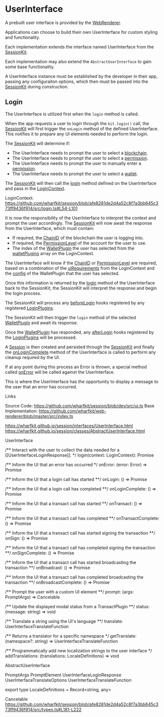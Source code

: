 
# UserInterface


A prebuilt user interface is provided by the [WebRenderer](#). 

Applications can choose to build their own UserInterface for custom styling and functionality.

Each implementation extends the interface named UserInterface from the [SessionKit](#).

Each implementation may also extend the `AbstractUserInterface` to gain some base functionality. 

A UserInterface instance must be established by the developer in their app, passing any configuraiton options, which then must be passed into the [SessionKit](#) during construction.

## Login

The UserInterface is utilized first when the `login` method is called. 

When the app requests a user to login through the `kit.login()` call, the [SessionKit](#) will first trigger the `onLogin` method of the defined UserInterface. This notifies it to prepare any UI elements needed to perform the login.

The [SessionKit](#) will determine if:

- The UserInterface needs to prompt the user to select a [blockchain](#).
- The UserInterface needs to prompt the user to select a [permission](#).
- The UserInterface needs to prompt the user to manually enter a [permission](#).
- The UserInterface needs to prompt the user to select a [wallet](#).

The [SessionKit](#) will then call the [login](#) method defined on the UserInterface and pass in the [LoginContext](#).

LoginContext: https://github.com/wharfkit/session/blob/afe8281de2d4a52c8f7a3bb645c373ff9436f914/src/login.ts#L54-L101

It is now the responsibility of the UserInterface to interpret the context and prompt the user accordingly. The [SessionKit](#) will now await the response from the UserInterface, which must contain:

- If required, the [ChainID](#) of the blockchain the user is logging into.
- If required, the [PermissionLevel](#) of the account for the user to use.
- The index of the [WalletPlugin](#) the user has selected from the [walletPlugins](#) array on the LoginContext.

The UserInterface will know if the [ChainID](#) or [PermissionLevel](#) are required, based on a combination of the [uiRequirements](#) from the LoginContext and the [config](#) of the WalletPlugin that the user has selected.

Once this information is returned by the [login](#) method of the UserInterface back to the SessionKit, the SessionKit will interpret the response and begin the login process.

The SessionKit will process any [beforeLogin](#) hooks registered by any registered [LoginPlugins](#).

The SessionKit will then trigger the `login` method of the selected [WalletPlugin](#) and await its response.

Once the [WalletPlugin](#) has responded, any [afterLogin](#) hooks registered by the [LoginPlugins](#) will be processed.

A [Session](#) is then created and persisted through the [SessionKit](#) and finally the [onLoginComplete](#) method of the UserInterface is called to perform any cleanup required by the UI.

If at any point during this process an Error is thrown, a special method called [onError](#) will be called against the UserInterface. 

This is where the UserInterface has the opportunity to display a message to the user that an error has occurred. 





Links

Source Code: https://github.com/wharfkit/session/blob/dev/src/ui.ts
Base Implementation: https://github.com/wharfkit/web-renderer/blob/master/src/index.ts


https://wharfkit.github.io/session/interfaces/UserInterface.html
https://wharfkit.github.io/session/classes/AbstractUserInterface.html


UserInterface

/** Interact with the user to collect the data needed for a [[UserInterfaceLoginResponse]]. */
login(context: LoginContext): Promise<UserInterfaceLoginResponse>

/** Inform the UI that an error has occurred */
onError: (error: Error) => Promise<void>

/** Inform the UI that a login call has started **/
onLogin: () => Promise<void>

/** Inform the UI that a login call has completed **/
onLoginComplete: () => Promise<void>

/** Inform the UI that a transact call has started **/
onTransact: () => Promise<void>

/** Inform the UI that a transact call has completed **/
onTransactComplete: () => Promise<void>

/** Inform the UI that a transact call has started signing the transaction **/
onSign: () => Promise<void>

/** Inform the UI that a transact call has completed signing the transaction **/
onSignComplete: () => Promise<void>

/** Inform the UI that a transact call has started broadcasting the transaction **/
onBroadcast: () => Promise<void>

/** Inform the UI that a transact call has completed broadcasting the transaction **/
onBroadcastComplete: () => Promise<void>

/** Prompt the user with a custom UI element **/
prompt: (args: PromptArgs) => Cancelable<PromptResponse>

/** Update the displayed modal status from a TransactPlugin **/
status: (message: string) => void

/** Translate a string using the UI's language **/
translate: UserInterfaceTranslateFunction

/** Returns a translator for a specific namespace */
getTranslate: (namespace?: string) => UserInterfaceTranslateFunction

/** Programmatically add new localization strings to the  user interface */
addTranslations: (translations: LocaleDefinitions) => void




AbstractUserInterface


PromptArgs
PromptElement
UserInterfaceLoginResponse
UserInterfaceTranslateOptions
UserInterfaceTranslateFunction



export type LocaleDefinitions = Record<string, any>


Cancelable
https://github.com/wharfkit/session/blob/afe8281de2d4a52c8f7a3bb645c373ff9436f914/src/types.ts#L181-L222